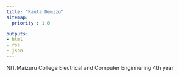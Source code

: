 ```yaml
---
title: "Kanta Demizu"
sitemap:
  priority : 1.0

outputs:
- html
- rss
- json
---
```

<p>NIT.Maizuru College Electrical and Computer Enginnering 4th year</p>